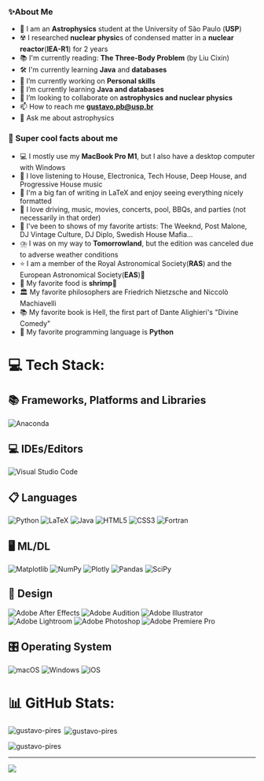 ### ✨About Me

- 🌌 I am an **Astrophysics** student at the University of São Paulo (**USP**)
- ☢️ I researched **nuclear physic**s of condensed matter in a **nuclear reactor**(**IEA-R1**) for 2 years
- 📚 I'm currently reading: **The Three-Body Problem** (by Liu Cixin)  
- 🛠️ I'm currently learning **Java** and **databases**  
- 🔭 I’m currently working on **Personal skills**
- 🌱 I’m currently learning **Java and databases**
- 👯 I’m looking to collaborate on **astrophysics and nuclear physics** 
- 📫 How to reach me **gustavo.pb@usp.br**
- 💬 Ask me about astrophysics  



### 💫 Super cool facts about me

- 💻 I mostly use my **MacBook Pro M1**, but I also have a desktop computer with Windows
- 🎵 I love listening to House, Electronica, Tech House, Deep House, and Progressive House music
- 📖 I'm a big fan of writing in LaTeX and enjoy seeing everything nicely formatted
- 🚗 I love driving, music, movies, concerts, pool, BBQs, and parties (not necessarily in that order)
- 🎤 I've been to shows of my favorite artists: The Weeknd, Post Malone, DJ Vintage Culture, DJ Diplo, Swedish House Mafia...
- ⛈️ I was on my way to **Tomorrowland**, but the edition was canceled due to adverse weather conditions
- ⭐️ I am a member of the Royal Astronomical Society(**RAS**) and the European Astronomical Society(**EAS**)🔭
- 🦐 My favorite food is **shrimp**🍤
- 🏛️ My favorite philosophers are Friedrich Nietzsche and Niccolò Machiavelli
- 📚 My favorite book is Hell, the first part of Dante Alighieri's "Divine Comedy"
- 🐍 My favorite programming language is **Python**

# 💻 Tech Stack:

## 📚 Frameworks, Platforms and Libraries
![Anaconda](https://img.shields.io/badge/Anaconda-%2344A833.svg?style=for-the-badge&logo=anaconda&logoColor=white)

## 💻 IDEs/Editors
![Visual Studio Code](https://img.shields.io/badge/Visual%20Studio%20Code-0078d7.svg?style=for-the-badge&logo=visual-studio-code&logoColor=white)

## 📋 Languages
![Python](https://img.shields.io/badge/python-3670A0?style=for-the-badge&logo=python&logoColor=ffdd54)
![LaTeX](https://img.shields.io/badge/latex-%23008080.svg?style=for-the-badge&logo=latex&logoColor=white)
![Java](https://img.shields.io/badge/java-%23ED8B00.svg?style=for-the-badge&logo=openjdk&logoColor=white)
![HTML5](https://img.shields.io/badge/html5-%23E34F26.svg?style=for-the-badge&logo=html5&logoColor=white)
![CSS3](https://img.shields.io/badge/css3-%231572B6.svg?style=for-the-badge&logo=css3&logoColor=white)
![Fortran](https://img.shields.io/badge/Fortran-%23734F96.svg?style=for-the-badge&logo=fortran&logoColor=white)

## 🖥️ ML/DL
![Matplotlib](https://img.shields.io/badge/Matplotlib-%23ffffff.svg?style=for-the-badge&logo=Matplotlib&logoColor=black)
![NumPy](https://img.shields.io/badge/numpy-%23013243.svg?style=for-the-badge&logo=numpy&logoColor=white)
![Plotly](https://img.shields.io/badge/Plotly-%233F4F75.svg?style=for-the-badge&logo=plotly&logoColor=white)
![Pandas](https://img.shields.io/badge/pandas-%23150458.svg?style=for-the-badge&logo=pandas&logoColor=white)
![SciPy](https://img.shields.io/badge/SciPy-%230C55A5.svg?style=for-the-badge&logo=scipy&logoColor=%white)

## 🎨 Design
![Adobe After Effects](https://img.shields.io/badge/Adobe%20After%20Effects-9999FF.svg?style=for-the-badge&logo=Adobe%20After%20Effects&logoColor=white)
![Adobe Audition](https://img.shields.io/badge/Adobe%20Audition-9999FF.svg?style=for-the-badge&logo=Adobe%20Audition&logoColor=white)
![Adobe Illustrator](https://img.shields.io/badge/adobe%20illustrator-%23FF9A00.svg?style=for-the-badge&logo=adobe%20illustrator&logoColor=white)
![Adobe Lightroom](https://img.shields.io/badge/Adobe%20Lightroom-31A8FF.svg?style=for-the-badge&logo=Adobe%20Lightroom&logoColor=white)
![Adobe Photoshop](https://img.shields.io/badge/adobe%20photoshop-%2331A8FF.svg?style=for-the-badge&logo=adobe%20photoshop&logoColor=white)
![Adobe Premiere Pro](https://img.shields.io/badge/Adobe%20Premiere%20Pro-9999FF.svg?style=for-the-badge&logo=Adobe%20Premiere%20Pro&logoColor=white)

## 🎛️ Operating System
![macOS](https://img.shields.io/badge/mac%20os-000000?style=for-the-badge&logo=macos&logoColor=F0F0F0)
![Windows](https://img.shields.io/badge/Windows-0078D6?style=for-the-badge&logo=windows&logoColor=white)
![iOS](https://img.shields.io/badge/iOS-000000?style=for-the-badge&logo=ios&logoColor=white)

# 📊 GitHub Stats:

<p><img align="left" src="https://github-readme-stats.vercel.app/api/top-langs?username=gustavo-pires&show_icons=true&locale=en&layout=compact" alt="gustavo-pires" /></p>
<p>&nbsp;<img align="center" src="https://github-readme-stats.vercel.app/api?username=gustavo-pires&show_icons=true&locale=en" alt="gustavo-pires" /></p>
<p><img align="center" src="https://github-readme-streak-stats.herokuapp.com/?user=gustavo-pires&" alt="gustavo-pires" /></p>

---
[![](https://visitcount.itsvg.in/api?id=Gustavo-Pires&icon=0&color=0)](https://visitcount.itsvg.in)


